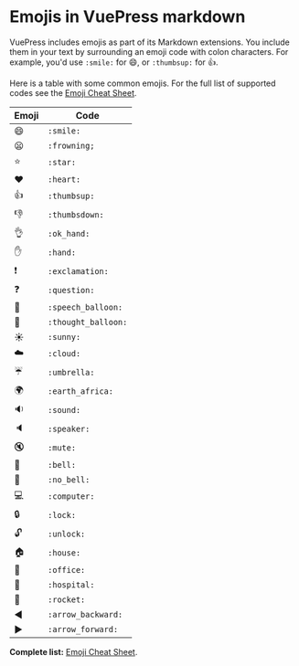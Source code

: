 # Emojis in VuePress markdown

VuePress includes emojis as part of its Markdown extensions. You include them in your text by surrounding 
an emoji code with colon characters. For example, you'd use `:smile:` for :smile:,
or `:thumbsup:` for :thumbsup:.

Here is a table with some common  emojis. For the full list of supported codes see the
[Emoji Cheat Sheet](https://www.webpagefx.com/tools/emoji-cheat-sheet/).


| Emoji                 | Code             |
| --------------------- | ---------------- |
| :smile:               | `:smile:`        |
| :frowning:            | `:frowning;`      |
| :star: | `:star:` |
| :heart: | `:heart:` |
| :thumbsup: | `:thumbsup:` |
| :thumbsdown: | `:thumbsdown:` |
| :ok_hand: | `:ok_hand:` |
| :hand: | `:hand:` |
| :exclamation: | `:exclamation:` |
| :question: | `:question:` |
| :speech_balloon: | `:speech_balloon:` |
| :thought_balloon: | `:thought_balloon:` |
| :sunny: | `:sunny:` |
| :cloud: | `:cloud:` |
| :umbrella: | `:umbrella:` |
| :earth_africa: | `:earth_africa:` |
| :sound: | `:sound:` |
| :speaker: | `:speaker:` |
| :mute: | `:mute:` |
| :bell: | `:bell:` |
| :no_bell: | `:no_bell:` |
| :computer: | `:computer:` |
| :lock: | `:lock:` |
| :unlock: | `:unlock:` |
| :house: | `:house:` |
| :office: | `:office:` |
| :hospital: | `:hospital:` |
| :rocket: | `:rocket:` |
| :arrow_backward: | `:arrow_backward:` |
| :arrow_forward: | `:arrow_forward:` |

**Complete list:**  [Emoji Cheat Sheet](https://www.webpagefx.com/tools/emoji-cheat-sheet/).
